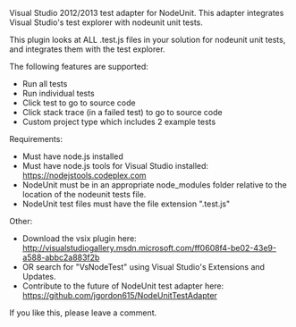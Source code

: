Visual Studio 2012/2013 test adapter for NodeUnit.  This adapter integrates Visual Studio's test explorer with nodeunit unit tests.

This plugin looks at ALL .test.js files in your solution for nodeunit unit tests, and integrates them with the test explorer.

The following features are supported:
 * Run all tests
 * Run individual tests
 * Click test to go to source code
 * Click stack trace (in a failed test) to go to source code
 * Custom project type which includes 2 example tests

Requirements:
 * Must have node.js installed
 * Must have node.js tools for Visual Studio installed: https://nodejstools.codeplex.com
 * NodeUnit must be in an appropriate node_modules folder relative to the location of the nodeunit tests file.  
 * NodeUnit test files must have the file extension ".test.js"

Other:
 * Download the vsix plugin here: http://visualstudiogallery.msdn.microsoft.com/ff0608f4-be02-43e9-a588-abbc2a883f2b
 * OR search for "VsNodeTest" using Visual Studio's Extensions and Updates.
 * Contribute to the future of NodeUnit test adapter here: https://github.com/jgordon615/NodeUnitTestAdapter

If you like this, please leave a comment.